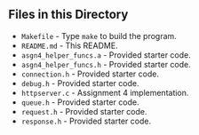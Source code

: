 ## Files in this Directory
* `Makefile` - Type `make` to build the program.
* `README.md` - This README.
* `asgn4_helper_funcs.a` - Provided starter code.
* `asgn4_helper_funcs.h` - Provided starter code.
* `connection.h` - Provided starter code.
* `debug.h` - Provided starter code.
* `httpserver.c` - Assignment 4 implementation.
* `queue.h` - Provided starter code.
* `request.h` - Provided starter code.
* `response.h` - Provided starter code.